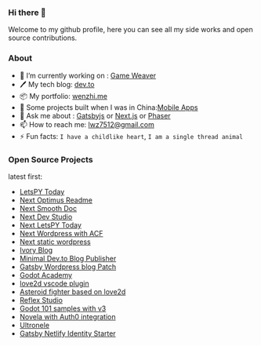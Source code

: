 ### Hi there 👋

Welcome to my github profile, here you can see all my side works and open source contributions.

### About

- 🔭 I’m currently working on : [Game Weaver](https://github.com/lwz7512/game-weaver-ide)
- 🖊️ My tech blog: [dev.to](https://dev.to/lwz7512)
- 📦 My portfolio: [wenzhi.me](http://wenzhi.netlify.app/)
- 🔋 Some projects built when I was in China:[Mobile Apps](https://lwz7512.github.io/works/)
- 💬 Ask me about : [Gatsbyjs](https://www.gatsbyjs.com/) or [Next.js](https://nextjs.org/) or [Phaser](https://phaser.io/)
- 📫 How to reach me: lwz7512@gmail.com
- ⚡ Fun facts: `I have a childlike heart`, `I am a single thread animal`

### Open Source Projects

latest first:

- [LetsPY Today](https://github.com/lwz7512/react-letspy-today)
- [Next Optimus Readme](https://github.com/lwz7512/next-optimus-readme)
- [Next Smooth Doc](https://github.com/lwz7512/next-smooth-doc)
- [Next Dev Studio](https://github.com/lwz7512/next-dev-studio)
- [Next LetsPY Today](https://github.com/lwz7512/next-letspy-today)
- [Next Wordpress with ACF](https://github.com/lwz7512/next-wordpress-movie)
- [Next static wordpress](https://github.com/lwz7512/next-static-neve)
- [Ivory Blog](https://github.com/lwz7512/next-ivory-blog)
- [Minimal Dev.to Blog Publisher](https://github.com/lwz7512/dev_to_blog)
- [Gatsby Wordpress blog Patch](https://github.com/lwz7512/gatsby-starter-wordpress-blog)
- [Godot Academy](https://github.com/lwz7512/godot-academy)
- [love2d vscode plugin](https://github.com/lwz7512/love2d-made-easy)
- [Asteroid fighter based on love2d](https://github.com/lwz7512/love2d-asteroid-fighter)
- [Reflex Studio](https://github.com/lwz7512/reflex-studio)
- [Godot 101 samples with v3](https://github.com/lwz7512/godot-101-rcl)
- [Novela with Auth0 integration](https://github.com/narative/gatsby-theme-novela/tree/auth0)
- [Ultronele](https://github.com/lwz7512/ultronele)
- [Gatsby Netlify Identity Starter](https://github.com/lwz7512/gatsby-netlify-identity-starter)
